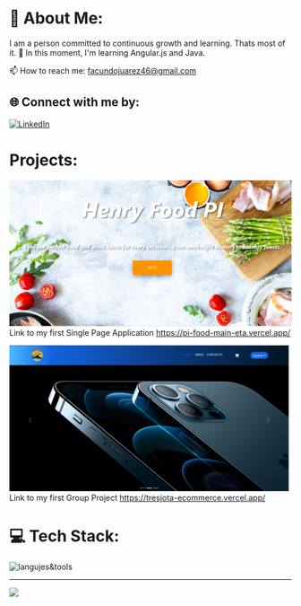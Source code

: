# 💫 About Me:

I am a person committed to continuous growth and learning. Thats most of it.
🌱 In this moment, I'm learning Angular.js and Java. <br>

📫 How to reach me: facundojuarez46@gmail.com

## 🌐 Connect with me by:

[![LinkedIn](https://img.shields.io/badge/LinkedIn-%230077B5.svg?logo=linkedin&logoColor=white)](https://www.linkedin.com/in/facundogabju%C3%A1rez/)

# Projects:

![Single Page Application](/SPA.png)
Link to my first Single Page Application https://pi-food-main-eta.vercel.app/

![Final Project](/finalProject.png)
Link to my first Group Project https://tresjota-ecommerce.vercel.app/

# 💻 Tech Stack:

![langujes&tools](https://user-images.githubusercontent.com/76783198/182465347-06d45139-1931-4a88-b81a-a6861070c02a.svg)

---

[![](https://visitcount.itsvg.in/api?id=notspawn&label=Profile%20Views&color=4&icon=0&pretty=false)](https://visitcount.itsvg.in)
